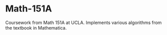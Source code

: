 # Math-151A
Coursework from Math 151A at UCLA. Implements various algorithms from the textbook in Mathematica.
